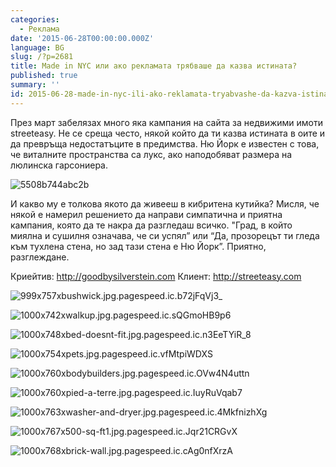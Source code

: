 ```yaml
---
categories:
  - Реклама
date: '2015-06-28T00:00:00.000Z'
language: BG
slug: /?p=2681
title: Made in NYC или ако рекламата трябваше да казва истината?
published: true
summary: ''
id: 2015-06-28-made-in-nyc-ili-ako-reklamata-tryabvashe-da-kazva-istinata
---
```


През март забелязах много яка кампания на сайта за недвижими имоти streeteasy. Не се среща често, някой който да ти казва истината в оите и да превръща недостатъците в предимства. Ню Йорк е известен с това, че виталните пространства са лукс, ако наподобяват размера на люлинска гарсониера.

![5508b744abc2b](https://raw.githubusercontent.com/kirilchristov/blog_images/main/2015/06/5508b744abc2b.jpg)


И какво му е толкова якото да живееш в кибритена кутийка? Мисля, че някой е намерил решението да направи симпатична и приятна кампания, която да те накра да разгледаш всичко. "Град, в който миялна и сушилня означава, че си успял” или “Да, прозорецът ти гледа към тухлена стена, но зад тази стена е Ню Йорк”. Приятно, разглеждане.


Криейтив: http://goodbysilverstein.com Клиент: http://streeteasy.com 

![999x757xbushwick.jpg.pagespeed.ic.b72jFqVj3_](https://raw.githubusercontent.com/kirilchristov/blog_images/main/2015/06/999x757xbushwick.jpg.pagespeed.ic_.b72jFqVj3_.jpg)

 

![1000x742xwalkup.jpg.pagespeed.ic.sQGmoHB9p6](https://raw.githubusercontent.com/kirilchristov/blog_images/main/2015/06/1000x742xwalkup.jpg.pagespeed.ic_.sQGmoHB9p6.jpg)

 

![1000x748xbed-doesnt-fit.jpg.pagespeed.ic.n3EeTYiR_8](https://raw.githubusercontent.com/kirilchristov/blog_images/main/2015/06/1000x748xbed-doesnt-fit.jpg.pagespeed.ic_.n3EeTYiR_8.jpg)

 

![1000x754xpets.jpg.pagespeed.ic.vfMtpiWDXS](https://raw.githubusercontent.com/kirilchristov/blog_images/main/2015/06/1000x754xpets.jpg.pagespeed.ic_.vfMtpiWDXS.jpg)

 

![1000x760xbodybuilders.jpg.pagespeed.ic.OVw4N4uttn](https://raw.githubusercontent.com/kirilchristov/blog_images/main/2015/06/1000x760xbodybuilders.jpg.pagespeed.ic_.OVw4N4uttn.jpg)

 

![1000x760xpied-a-terre.jpg.pagespeed.ic.IuyRuVqab7](https://raw.githubusercontent.com/kirilchristov/blog_images/main/2015/06/1000x760xpied-a-terre.jpg.pagespeed.ic_.IuyRuVqab7.jpg)

 

![1000x763xwasher-and-dryer.jpg.pagespeed.ic.4MkfnizhXg](https://raw.githubusercontent.com/kirilchristov/blog_images/main/2015/06/1000x763xwasher-and-dryer.jpg.pagespeed.ic_.4MkfnizhXg.jpg)

 

![1000x767x500-sq-ft1.jpg.pagespeed.ic.Jqr21CRGvX](https://raw.githubusercontent.com/kirilchristov/blog_images/main/2015/06/1000x767x500-sq-ft1.jpg.pagespeed.ic_.Jqr21CRGvX.jpg)

 

![1000x768xbrick-wall.jpg.pagespeed.ic.cAg0nfXrzA](https://raw.githubusercontent.com/kirilchristov/blog_images/main/2015/06/1000x768xbrick-wall.jpg.pagespeed.ic_.cAg0nfXrzA.jpg)
